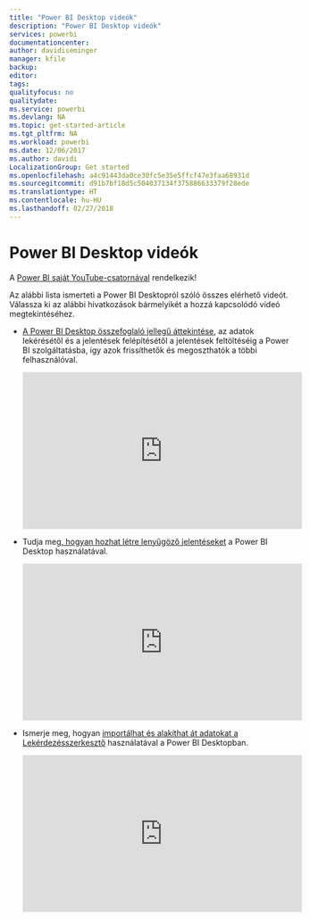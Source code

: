 ```yaml
---
title: "Power BI Desktop videók"
description: "Power BI Desktop videók"
services: powerbi
documentationcenter: 
author: davidiseminger
manager: kfile
backup: 
editor: 
tags: 
qualityfocus: no
qualitydate: 
ms.service: powerbi
ms.devlang: NA
ms.topic: get-started-article
ms.tgt_pltfrm: NA
ms.workload: powerbi
ms.date: 12/06/2017
ms.author: davidi
LocalizationGroup: Get started
ms.openlocfilehash: a4c91443da0ce30fc5e35e5ffcf47e3faa68931d
ms.sourcegitcommit: d91b7bf18d5c504037134f375886633379f28ede
ms.translationtype: HT
ms.contentlocale: hu-HU
ms.lasthandoff: 02/27/2018
---
```

# <a name="power-bi-desktop-videos"></a>Power BI Desktop videók
A [Power BI saját YouTube-csatornával](http://www.youtube.com/playlist?list=PL1N57mwBHtN2q1WbU5O29rrn_A0lkVv9p) rendelkezik!

Az alábbi lista ismerteti a Power BI Desktopról szóló összes elérhető videót. Válassza ki az alábbi hivatkozások bármelyikét a hozzá kapcsolódó videó megtekintéséhez.

- [A Power BI Desktop összefoglaló jellegű áttekintése](https://www.youtube.com/watch?v=Qgam9M8I0xA), az adatok lekérésétől és a jelentések felépítésétől a jelentések feltöltéséig a Power BI szolgáltatásba, így azok frissíthetők és megoszthatók a többi felhasználóval.  
  
  <iframe width="500" height="281" src="https://www.youtube.com/embed/Qgam9M8I0xA" frameborder="0" allowfullscreen></iframe>  
- Tudja meg[, hogyan hozhat létre lenyűgöző jelentéseket](https://www.youtube.com/watch?v=ByIUx-HmQbw) a Power BI Desktop használatával.
  
  <iframe width="500" height="281" src="https://www.youtube.com/embed/IMAsitQ2cAc" frameborder="0" allowfullscreen></iframe>  
- Ismerje meg, hogyan [importálhat és alakíthat át adatokat a Lekérdezésszerkesztő](https://www.youtube.com/watch?v=ByIUx-HmQbw) használatával a Power BI Desktopban.
  
  <iframe width="500" height="281" src="https://www.youtube.com/embed/ByIUx-HmQbw" frameborder="0" allowfullscreen></iframe>

